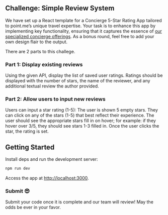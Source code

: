 ## Challenge: Simple Review System

We have set up a React template for a Concierge 5-Star Rating App tailored to point.me’s unique travel expertise. Your task is to enhance this app by implementing key functionality, ensuring that it captures the essence of [our specialized concierge offerings](https://www.point.me/concierge). As a bonus round, feel free to add your own design flair to the output.

There are 2 parts to this challege.

### Part 1: Display existing reviews

Using the given API, display the list of saved user ratings. Ratings should be displayed with the number of stars, the name of the reviewer, and any additional textual review the author provided.

### Part 2: Allow users to input new reviews

Users can input a star rating (1-5): The user is shown 5 empty stars. They can click on any of the stars (1-5) that best reflect their experience. The user should see the appropriate stars fill in on hover; for example: if they hover over 3/5, they should see stars 1-3 filled in. Once the user clicks the star, the rating is set. 


## Getting Started

Install deps and run the development server:

```bash
npm run dev
```

Access the app at [http://localhost:3000](http://localhost:3000).

### Submit 😎
Submit your code once it is complete and our team will review! May the odds be ever in your favor.
